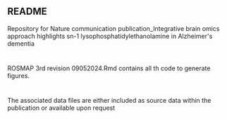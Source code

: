 ## README

Repository for Nature communication publication_Integrative brain omics approach highlights sn-1 lysophosphatidylethanolamine in Alzheimer's dementia

#
ROSMAP 3rd revision 09052024.Rmd contains all th code to generate figures.
#
The associated data files are either included as source data within the publication or available upon request